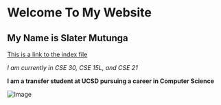 # Welcome To My Website
## My Name is Slater Mutunga

[This is a link to the index file](https://slatermutunga.github.io/cse15l-lab-reports/index)

*I am currently in CSE 30, CSE 15L, and CSE 21*

**I am a transfer student at UCSD pursuing a career in Computer Science**

![Image]([https://www.google.com/url?sa=i&url=https%3A%2F%2Fen.wikipedia.org%2Fwiki%2FUniversity_of_California%2C_San_Diego&psig=AOvVaw2SFbmPAvuBS0et2EIay-v6&ust=1696450210525000&source=images&cd=vfe&opi=89978449&ved=0CBAQjRxqFwoTCOjrnNPX2oEDFQAAAAAdAAAAABAK](https://www.archdaily.com/374799/ucsd-a-built-history-of-modernism/5196626fb3fc4b96d7000008-ucsd-a-built-history-of-modernism-photo)https://www.archdaily.com/374799/ucsd-a-built-history-of-modernism/5196626fb3fc4b96d7000008-ucsd-a-built-history-of-modernism-photo)

